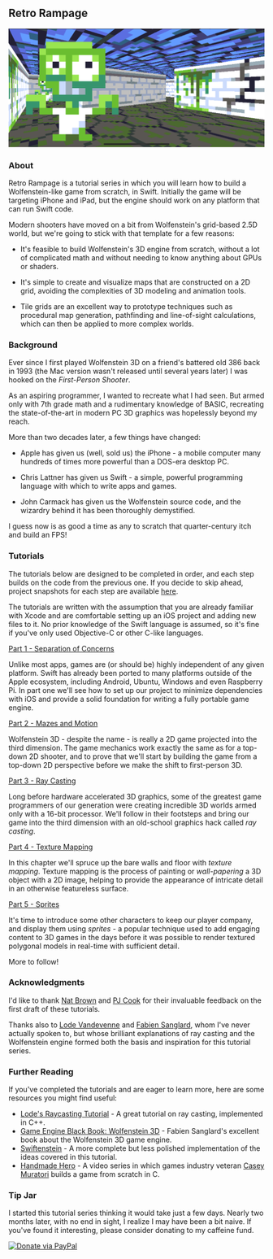 ## Retro Rampage

![Screenshot](Tutorial/Images/SortedSprites.png)

### About

Retro Rampage is a tutorial series in which you will learn how to build a Wolfenstein-like game from scratch, in Swift. Initially the game will be targeting iPhone and iPad, but the engine should work on any platform that can run Swift code.

Modern shooters have moved on a bit from Wolfenstein's grid-based 2.5D world, but we're going to stick with that template for a few reasons:

* It's feasible to build Wolfenstein's 3D engine from scratch, without a lot of complicated math and without needing to know anything about GPUs or shaders.

* It's simple to create and visualize maps that are constructed on a 2D grid, avoiding the complexities of 3D modeling and animation tools.

* Tile grids are an excellent way to prototype techniques such as procedural map generation, pathfinding and line-of-sight calculations, which can then be applied to more complex worlds.

### Background

Ever since I first played Wolfenstein 3D on a friend's battered old 386 back in 1993 (the Mac version wasn't released until several years later) I was hooked on the *First-Person Shooter*.

As an aspiring programmer, I wanted to recreate what I had seen. But armed only with 7th grade math and a rudimentary knowledge of BASIC, recreating the state-of-the-art in modern PC 3D graphics was hopelessly beyond my reach.

More than two decades later, a few things have changed:

* Apple has given us (well, sold us) the iPhone - a mobile computer many hundreds of times more powerful than a DOS-era desktop PC.

* Chris Lattner has given us Swift - a simple, powerful programming language with which to write apps and games.

* John Carmack has given us the Wolfenstein source code, and the wizardry behind it has been thoroughly demystified.

I guess now is as good a time as any to scratch that quarter-century itch and build an FPS!

### Tutorials

The tutorials below are designed to be completed in order, and each step builds on the code from the previous one. If you decide to skip ahead, project snapshots for each step are available [here](https://github.com/nicklockwood/RetroRampage/releases).

The tutorials are written with the assumption that you are already familiar with Xcode and are comfortable setting up an iOS project and adding new files to it. No prior knowledge of the Swift language is assumed, so it's fine if you've only used Objective-C or other C-like languages.

[Part 1 - Separation of Concerns](Tutorial/Part1.md)

Unlike most apps, games are (or should be) highly independent of any given platform. Swift has already been ported to many platforms outside of the Apple ecosystem, including Android, Ubuntu, Windows and even Raspberry Pi. In part one we'll see how to set up our project to minimize dependencies with iOS and provide a solid foundation for writing a fully portable game engine.

[Part 2 - Mazes and Motion](Tutorial/Part2.md)

Wolfenstein 3D - despite the name - is really a 2D game projected into the third dimension. The game mechanics work exactly the same as for a top-down 2D shooter, and to prove that we'll start by building the game from a top-down 2D perspective before we make the shift to first-person 3D.

[Part 3 - Ray Casting](Tutorial/Part3.md)

Long before hardware accelerated 3D graphics, some of the greatest game programmers of our generation were creating incredible 3D worlds armed only with a 16-bit processor. We'll follow in their footsteps and bring our game into the third dimension with an old-school graphics hack called *ray casting*.

[Part 4 - Texture Mapping](Tutorial/Part4.md)

In this chapter we'll spruce up the bare walls and floor with *texture mapping*. Texture mapping is the process of painting or *wall-papering* a 3D object with a 2D image, helping to provide the appearance of intricate detail in an otherwise featureless surface.

[Part 5 - Sprites](Tutorial/Part5.md)

It's time to introduce some other characters to keep our player company, and display them using *sprites* - a popular technique used to add engaging content to 3D games in the days before it was possible to render textured polygonal models in real-time with sufficient detail.

More to follow!

### Acknowledgments

I'd like to thank [Nat Brown](https://github.com/natbro) and [PJ Cook](https://github.com/pjcook) for their invaluable feedback on the first draft of these tutorials.

Thanks also to [Lode Vandevenne](https://github.com/lvandeve) and [Fabien Sanglard](https://github.com/fabiensanglard/), whom I've never actually spoken to, but whose brilliant explanations of ray casting and the Wolfenstein engine formed both the basis and inspiration for this tutorial series.

### Further Reading

If you've completed the tutorials and are eager to learn more, here are some resources you might find useful:

* [Lode's Raycasting Tutorial](https://lodev.org/cgtutor/raycasting.html#Introduction) - A great tutorial on ray casting, implemented in C++.
* [Game Engine Black Book: Wolfenstein 3D](https://www.amazon.co.uk/gp/product/1727646703/ref=as_li_tl?ie=UTF8&camp=1634&creative=6738&creativeASIN=1727646703&linkCode=as2&tag=charcoaldesig-21&linkId=aab5d43499c96f7417b7aa0a7b3e587d) - Fabien Sanglard's excellent book about the Wolfenstein 3D game engine.
* [Swiftenstein](https://github.com/nicklockwood/Swiftenstein) - A more complete but less polished implementation of the ideas covered in this tutorial.
* [Handmade Hero](https://handmadehero.org) - A video series in which games industry veteran [Casey Muratori](https://github.com/cmuratori) builds a game from scratch in C.

### Tip Jar

I started this tutorial series thinking it would take just a few days. Nearly two months later, with no end in sight, I realize I may have been a bit naive. If you've found it interesting, please consider donating to my caffeine fund.

[![Donate via PayPal](https://www.paypalobjects.com/en_GB/i/btn/btn_donate_LG.gif)](https://www.paypal.com/cgi-bin/webscr?cmd=_s-xclick&hosted_button_id=CR6YX6DLRNJTY&source=url)

